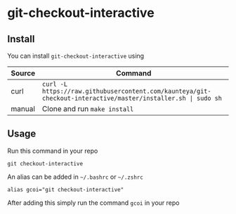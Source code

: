 # git-checkout-interactive


## Install

You can install `git-checkout-interactive` using 

| Source | Command |
| --- | --- |
| curl | `curl -L https://raw.githubusercontent.com/kaunteya/git-checkout-interactive/master/installer.sh \| sudo sh` |
| manual | Clone and run `make install` |  

## Usage
Run this command in your repo
```
git checkout-interactive
```

An alias can be added in `~/.bashrc` or `~/.zshrc`
```
alias gcoi="git checkout-interactive"
```
After adding this simply run the command `gcoi` in your repo
